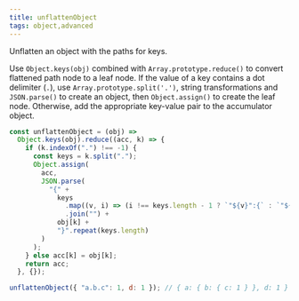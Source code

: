 ```yaml
---
title: unflattenObject
tags: object,advanced
---
```


Unflatten an object with the paths for keys.

Use `Object.keys(obj)` combined with `Array.prototype.reduce()` to convert flattened path node to a leaf node.
If the value of a key contains a dot delimiter (`.`), use `Array.prototype.split('.')`, string transformations and `JSON.parse()` to create an object, then `Object.assign()` to create the leaf node.
Otherwise, add the appropriate key-value pair to the accumulator object.

```js
const unflattenObject = (obj) =>
  Object.keys(obj).reduce((acc, k) => {
    if (k.indexOf(".") !== -1) {
      const keys = k.split(".");
      Object.assign(
        acc,
        JSON.parse(
          "{" +
            keys
              .map((v, i) => (i !== keys.length - 1 ? `"${v}":{` : `"${v}":`))
              .join("") +
            obj[k] +
            "}".repeat(keys.length)
        )
      );
    } else acc[k] = obj[k];
    return acc;
  }, {});
```

```js
unflattenObject({ "a.b.c": 1, d: 1 }); // { a: { b: { c: 1 } }, d: 1 }
```
